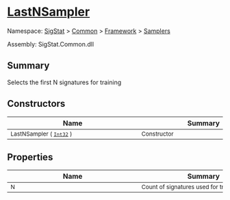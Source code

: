 # [LastNSampler](./LastNSampler.md)

Namespace: [SigStat]() > [Common](./../../README.md) > [Framework]() > [Samplers](./README.md)

Assembly: SigStat.Common.dll

## Summary
Selects the first N signatures for training

## Constructors

| Name | Summary | 
| --- | --- | 
| <div style="width:290px"><sub>LastNSampler ( [`Int32`](https://docs.microsoft.com/en-us/dotnet/api/System.Int32) )</sub></div>| <div style="width:290px"><sub>Constructor</sub></div>| <br>


## Properties

| Name | Summary | 
| --- | --- | 
| <div style="width:290px"><sub>N</sub></div>| <div style="width:290px"><sub>Count of signatures used for training</sub></div>| <br>


